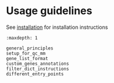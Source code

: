 Usage guidelines
================

See  [installation](../install) for installation instructions


```{toctree}
:maxdepth: 1

general_principles
setup_for_qc_mm
gene_list_format
custom_genes_annotations
filter_dict_instructions
different_entry_points

```
